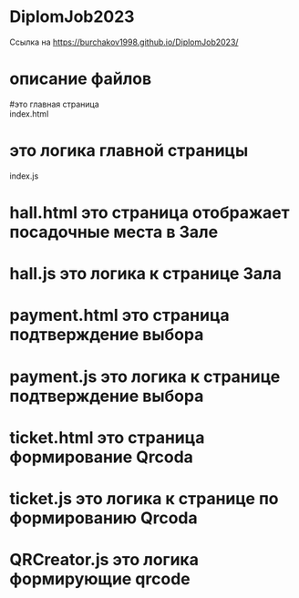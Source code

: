 # DiplomJob2023
 Ссылка на https://burchakov1998.github.io/DiplomJob2023/
# описание файлов 
#это главная страница  
index.html 
# это логика  главной страницы
index.js 
# hall.html это  страница отображает посадочные места в Зале 
# hall.js это логика к странице Зала
# payment.html это  страница подтверждение выбора 
# payment.js это логика к странице подтверждение выбора 
# ticket.html это  страница формирование Qrcoda
# ticket.js это логика к странице по формированию Qrcoda
# QRCreator.js это логика формирующие qrcode
